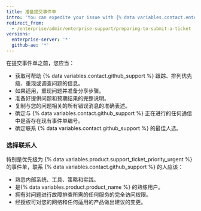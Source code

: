 ```yaml
---
title: 准备提交事件单
intro: 'You can expedite your issue with {% data variables.contact.enterprise_support %} by following these suggestions before you open a support ticket.'
redirect_from:
  - /enterprise/admin/enterprise-support/preparing-to-submit-a-ticket
versions:
  enterprise-server: '*'
  github-ae: '*'
---
```


在提交事件单之前，您应当：

- 获取可帮助 {% data variables.contact.github_support %} 跟踪、排列优先级、重现或调查问题的信息。
- 如果适用，重现问题并准备分享步骤。
- 准备好提供问题和预期结果的完整说明。
- 复制与您的问题相关的所有错误消息的准确表述。
- 确定与 {% data variables.contact.github_support %} 正在进行的任何通信中是否存在现有事件单编号。
- 确定联系 {% data variables.contact.github_support %} 的最佳人选。

### 选择联系人

特别是优先级为 {% data variables.product.support_ticket_priority_urgent %} 的事件单，联系 {% data variables.contact.github_support %} 的人应该：

 - 熟悉内部系统、工具、策略和实践。
 - 是{% data variables.product.product_name %} 的熟练用户。
 - 拥有对问题进行故障排查所需的任何服务的完全访问权限。
 - 经授权可对您的网络和任何适用的产品做出建议的变更。